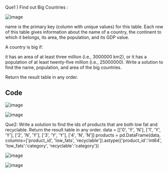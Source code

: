 
Que1 ) Find out Big Countries : 

![image](https://github.com/user-attachments/assets/f08b53d8-0a3b-49ba-8b31-463aed047968)

name is the primary key (column with unique values) for this table.
Each row of this table gives information about the name of a country, the continent to which it belongs, its area, the population, and its GDP value.
 

A country is big if:

it has an area of at least three million (i.e., 3000000 km2), or
it has a population of at least twenty-five million (i.e., 25000000).
Write a solution to find the name, population, and area of the big countries.

Return the result table in any order.


## Code ##

![image](https://github.com/user-attachments/assets/032e4d50-1857-4101-b8ff-885005573c4f)



![image](https://github.com/user-attachments/assets/bf8b09cf-aa8f-4ccb-9700-93060f3784bd)


Que2: Write a solution to find the ids of products that are both low fat and recyclable.
Return the result table in any order.
data = [['0', 'Y', 'N'], ['1', 'Y', 'Y'], ['2', 'N', 'Y'], ['3', 'Y', 'Y'], ['4', 'N', 'N']]
products = pd.DataFrame(data, columns=['product_id', 'low_fats', 'recyclable']).astype({'product_id':'int64', 'low_fats':'category', 'recyclable':'category'})

![image](https://github.com/user-attachments/assets/cc6cbb03-5807-4e20-a459-c137a8a3279b)

![image](https://github.com/user-attachments/assets/8b9635c7-f5e5-4164-8e3f-fe2ae35ce246)



